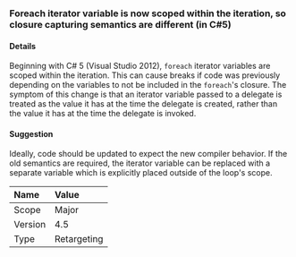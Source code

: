 ### Foreach iterator variable is now scoped within the iteration, so closure capturing semantics are different (in C#5)

#### Details

Beginning with C# 5 (Visual Studio 2012), `foreach` iterator variables are scoped within the iteration. This can cause breaks if code was previously depending on the variables to not be included in the `foreach`'s closure. The symptom of this change is that an iterator variable passed to a delegate is treated as the value it has at the time the delegate is created, rather than the value it has at the time the delegate is invoked.

#### Suggestion

Ideally, code should be updated to expect the new compiler behavior. If the old semantics are required, the iterator variable can be replaced with a separate variable which is explicitly placed outside of the loop's scope.

| Name    | Value       |
|:--------|:------------|
| Scope   | Major       |
| Version | 4.5       |
|Type|Retargeting|
